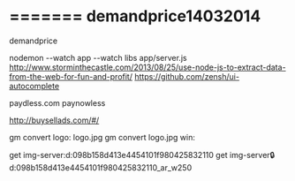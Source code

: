 
=======
demandprice14032014
===================

demandprice

nodemon --watch app --watch libs app/server.js
http://www.storminthecastle.com/2013/08/25/use-node-js-to-extract-data-from-the-web-for-fun-and-profit/
https://github.com/zensh/ui-autocomplete

paydless.com
paynowless


http://buysellads.com/#/

gm convert logo: logo.jpg
gm convert logo.jpg win:


get img-server:d:098b158d413e4454101f980425832110
get img-server:lock:d:098b158d413e4454101f980425832110_ar_w250

